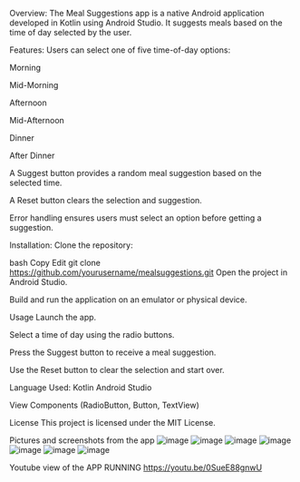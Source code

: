 Overview:
The Meal Suggestions app is a native Android application developed in Kotlin using Android Studio. It suggests meals based on the time of day selected by the user.

Features:
Users can select one of five time-of-day options:

Morning

Mid-Morning

Afternoon

Mid-Afternoon

Dinner

After Dinner

A Suggest button provides a random meal suggestion based on the selected time.

A Reset button clears the selection and suggestion.

Error handling ensures users must select an option before getting a suggestion.

Installation:
Clone the repository:

bash
Copy
Edit
git clone https://github.com/yourusername/mealsuggestions.git
Open the project in Android Studio.

Build and run the application on an emulator or physical device.

Usage
Launch the app.

Select a time of day using the radio buttons.

Press the Suggest button to receive a meal suggestion.

Use the Reset button to clear the selection and start over.

Language Used:
Kotlin
Android Studio

View Components (RadioButton, Button, TextView)

License
This project is licensed under the MIT License.

Pictures and screenshots from the app
![image](https://github.com/user-attachments/assets/cf33acbe-5879-4bc1-a073-249e9e92db42)
![image](https://github.com/user-attachments/assets/1a90d40d-cea2-4c81-8b57-53c334ae5a62)
![image](https://github.com/user-attachments/assets/5ce61333-c5c2-466b-8ba9-6912934826a1)
![image](https://github.com/user-attachments/assets/9b6e50a8-c120-4207-9a80-f5270a095cd4)
![image](https://github.com/user-attachments/assets/ed3fa9ad-c9c3-41eb-bfdf-f7953ce3be43)
![image](https://github.com/user-attachments/assets/10b0c2d4-2da4-4cbd-bced-ea25fa171842)
![image](https://github.com/user-attachments/assets/34dcdf50-a224-4d69-ba34-e5b436625e3c)

Youtube view of the APP RUNNING
https://youtu.be/0SueE88gnwU









